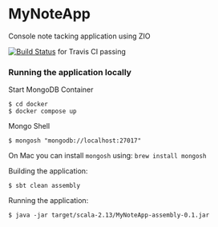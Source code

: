 # MyNoteApp
Console note tacking application using ZIO

[![Build Status](https://travis-ci.org/knoldus/scalajobz.png?branch=master)](https://travis-ci.org/MyNoteApp) for Travis CI passing

### Running the application locally
Start MongoDB Container
```
$ cd docker
$ docker compose up
```

Mongo Shell
```
$ mongosh "mongodb://localhost:27017"
```

On Mac you can install `mongosh` using: `brew install mongosh`

Building the application:
```
$ sbt clean assembly
```

Running the application:
```
$ java -jar target/scala-2.13/MyNoteApp-assembly-0.1.jar
```


